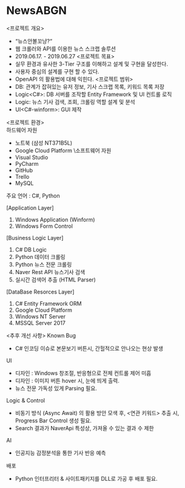 # NewsABGN

<프로젝트 개요>
  - “뉴스안볼꼬냥?“
  - 웹 크롤러와 API를 이용한 뉴스 스크랩 솔루션
  - 2019.06.17. - 2019.06.27
<프로젝트 목표>
  - 실무 환경과 유사한 3-Tier 구조를 이해하고 설계 및 구현을 달성한다.
  - 사용자 중심의 설계를 구현 할 수 있다.
  - OpenAPI 의 활용법에 대해 익힌다.
<프로젝트 범위>
  - DB<MySQL>: 관계가 잡혀있는 유저 정보, 기사 스크랩 목록, 키워드 목록 저장
  - Logic<C#>: DB 서버를 조작할 Entity Framework 및 UI 컨트롤 로직
  - Logic<Python>: 뉴스 기사 검색, 조회, 크롤링 역할 설계 및 분석
  - UI<C#-winform>: GUI 제작
 
<프로젝트 환경>\
하드웨어 자원
  - 노트북 (삼성 NT371B5L)
  - Google Cloud Platform
\소프트웨어 자원
  - Visual Studio
  - PyCharm
  - GitHub
  - Trello
  - MySQL
  
 주요 언어 : C#, Python
  
  [Application Layer]
1. Windows Application (Winform)
2. Windows Form Control

[Business Logic Layer]
1. C# DB Logic
2. Python 데이터 크롤링
3. Python 뉴스 전문 크롤링
4. Naver Rest API 뉴스기사 검색
5. 실시간 검색어 추출 (HTML Parser)

[DataBase Resorces Layer]
1. C# Entity Framework ORM
2. Google Cloud Platform
3. Windows NT Server
4. MSSQL Server 2017

<추후 개선 사항>
Known Bug
 - C# 인코딩 이슈로 본문보기 버튼시, 간헐적으로 안나오는 현상 발생
 
UI
 - 디자인 : Windows 창조절, 반응형으로 전체 컨트롤 제어 미흡
 - 디자인 : 이미지 버튼 hover 시, 눈에 띄게 출력.
 - 뉴스 전문 가독성 있게 Parsing 필요.

Logic & Control
 - 비동기 방식 (Async Await) 의 활용 방안 모색 후, <연관 키워드> 추출 시, Progress Bar Control 생성 필요.
 - Search 결과가 NaverApi 특성상, 가져올 수 있는 결과 수 제한
 
AI
 - 인공지능 감정분석을 통한 기사 반응 예측

배포
 - Python 인터프리터 & 사이트패키지를 DLL로 가공 후 배포 필요.
